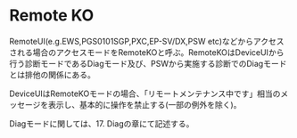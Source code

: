 # Remote KO

RemoteUI(e.g.EWS,PGS0101SGP,PXC,EP-SV/DX,PSW
etc)などからアクセスされる場合のアクセスモードをRemoteKOと呼ぶ。RemoteKOはDeviceUIから行う診断モードであるDiagモード及び、PSWから実施する診断でのDiagモードとは排他の関係にある。

DeviceUIはRemoteKOモードの場合、「リモートメンテナンス中です」相当のメッセージを表示し、基本的に操作を禁止する(一部の例外を除く)。

Diagモードに関しては、17. Diagの章にて記述する。